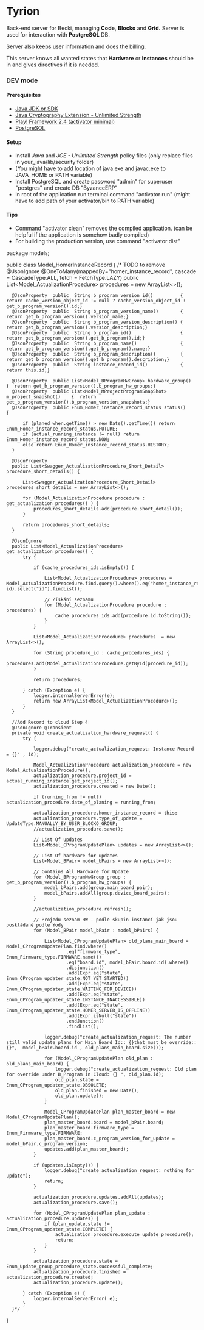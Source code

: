 ﻿
  # Tyrion #
  
  Back-end server for Becki, managing **Code,** **Blocko** and **Grid.** Server is used for interaction with **PostgreSQL** DB.
  
  Server also keeps user information and does the billing.
  
  This server knows all wanted states that **Hardware** or **Instances** should be in and gives directives if it is needed.
  
  ### DEV mode ###
  #### Prerequisites ####
  
  - [Java JDK or SDK](http://www.oracle.com/technetwork/java/javase/downloads/jdk8-downloads-2133151.html)
  - [Java Cryptography Extension - Unlimited Strength](http://www.oracle.com/technetwork/java/javase/downloads/jce8-download-2133166.html) 
  - [Play! Framework 2.4 (activator minimal)](https://playframework.com/documentation/2.4.x/Installing)
  - [PostgreSQL](https://www.postgresql.org/download/)
  
  #### Setup ####
  
  - Install *Java* and *JCE - Unlimited Strength* policy files (only replace files in your_java/lib/security folder)
  - (You might have to add location of java.exe and javac.exe to JAVA_HOME or PATH variable)
  - Install PostgreSQL and create password "admin" for superuser "postgres" and create DB "ByzanceERP"
  - In root of the application run terminal command "activator run" (might have to add path of your activator/bin to PATH variable)
  
  #### Tips ####
  
  - Command "activator clean" removes the compiled application. (can be helpful if the application is somehow badly compiled)
  - For building the production version, use command "activator dist"
  
  
  
  package models;
  
  public class Model_HomerInstanceRecord {
  /* TODO to remove
       @JsonIgnore @OneToMany(mappedBy="homer_instance_record", cascade = CascadeType.ALL, fetch = FetchType.LAZY) public List<Model_ActualizationProcedure> procedures = new ArrayList<>();
  
  
  
      @JsonProperty  public  String b_program_version_id()          {  return cache_version_object_id != null ? cache_version_object_id : get_b_program_version().id;}
      @JsonProperty  public  String b_program_version_name()        {  return get_b_program_version().version_name;}
      @JsonProperty  public  String b_program_version_description() {  return get_b_program_version().version_description;}
      @JsonProperty  public  String b_program_id()                  {  return get_b_program_version().get_b_program().id;}
      @JsonProperty  public  String b_program_name()                {  return get_b_program_version().get_b_program().name;}
      @JsonProperty  public  String b_program_description()         {  return get_b_program_version().get_b_program().description;}
      @JsonProperty  public  String instance_record_id()            {  return this.id;}
  
      @JsonProperty  public List<Model_BProgramHwGroup> hardware_group()               {  return get_b_program_version().b_program_hw_groups;}
      @JsonProperty  public List<Model_MProjectProgramSnapShot> m_project_snapshot()    {  return get_b_program_version().b_program_version_snapshots;}
      @JsonProperty  public Enum_Homer_instance_record_status status()    {
  
          if (planed_when.getTime() > new Date().getTime()) return Enum_Homer_instance_record_status.FUTURE;
          if (actual_running_instance != null) return Enum_Homer_instance_record_status.NOW;
          else return Enum_Homer_instance_record_status.HISTORY;
      }
  
      @JsonProperty
      public List<Swagger_ActualizationProcedure_Short_Detail> procedure_short_details() {
  
          List<Swagger_ActualizationProcedure_Short_Detail> procedures_short_details = new ArrayList<>();
  
          for (Model_ActualizationProcedure procedure : get_actualization_procedures() ) {
              procedures_short_details.add(procedure.short_detail());
          }
  
          return procedures_short_details;
      }
  
      @JsonIgnore
      public List<Model_ActualizationProcedure> get_actualization_procedures() {
          try {
  
              if (cache_procedures_ids.isEmpty()) {
  
                  List<Model_ActualizationProcedure> procedures = Model_ActualizationProcedure.find.query().where().eq("homer_instance_record.id", id).select("id").findList();
  
                  // Získání seznamu
                  for (Model_ActualizationProcedure procedure : procedures) {
                      cache_procedures_ids.add(procedure.id.toString());
                  }
              }
  
              List<Model_ActualizationProcedure> procedures  = new ArrayList<>();
  
              for (String procedure_id : cache_procedures_ids) {
                  procedures.add(Model_ActualizationProcedure.getById(procedure_id));
              }
  
              return procedures;
  
          } catch (Exception e) {
              logger.internalServerError(e);
              return new ArrayList<Model_ActualizationProcedure>();
          }
      }
  
      //Add Record to cloud Step 4
      @JsonIgnore @Transient
      private void create_actualization_hardware_request() {
          try {
  
              logger.debug("create_actualization_request: Instance Record = {}" , id);
  
              Model_ActualizationProcedure actualization_procedure = new Model_ActualizationProcedure();
              actualization_procedure.project_id = actual_running_instance.get_project_id();
              actualization_procedure.created = new Date();
  
              if (running_from != null) actualization_procedure.date_of_planing = running_from;
  
              actualization_procedure.homer_instance_record = this;
              actualization_procedure.type_of_update = UpdateType.MANUALLY_BY_USER_BLOCKO_GROUP;
              //actualization_procedure.save();
  
              // List Of updates
              List<Model_CProgramUpdatePlan> updates = new ArrayList<>();
  
              // List Of hardware for updates
              List<Model_BPair> model_bPairs = new ArrayList<>();
  
              // Contains All Hardware for Update
              for (Model_BProgramHwGroup group : get_b_program_version().b_program_hw_groups) {
                  model_bPairs.add(group.main_board_pair);
                  model_bPairs.addAll(group.device_board_pairs);
              }
  
              //actualization_procedure.refresh();
  
              // Projedu seznam HW - podle skupin instancí jak jsou poskládané podle Yody
              for (Model_BPair model_bPair : model_bPairs) {
  
                  List<Model_CProgramUpdatePlan> old_plans_main_board = Model_CProgramUpdatePlan.find.where()
                          .eq("firmware_type", Enum_Firmware_type.FIRMWARE.name())
                          .eq("board.id", model_bPair.board.id).where()
                          .disjunction()
                          .add(Expr.eq("state", Enum_CProgram_updater_state.NOT_YET_STARTED))
                          .add(Expr.eq("state", Enum_CProgram_updater_state.WAITING_FOR_DEVICE))
                          .add(Expr.eq("state", Enum_CProgram_updater_state.INSTANCE_INACCESSIBLE))
                          .add(Expr.eq("state", Enum_CProgram_updater_state.HOMER_SERVER_IS_OFFLINE))
                          .add(Expr.isNull("state"))
                          .endJunction()
                          .findList();
  
                  logger.debug("create_actualization_request: The number still valid update plans for Main Board Id:: {}that must be override:: {}",  model_bPair.board.id , old_plans_main_board.size());
  
                  for (Model_CProgramUpdatePlan old_plan : old_plans_main_board) {
                      logger.debug("create_actualization_request: Old plan for override under B_Program in Cloud: {} ", old_plan.id);
                      old_plan.state = Enum_CProgram_updater_state.OBSOLETE;
                      old_plan.finished = new Date();
                      old_plan.update();
                  }
  
                  Model_CProgramUpdatePlan plan_master_board = new Model_CProgramUpdatePlan();
                  plan_master_board.board = model_bPair.board;
                  plan_master_board.firmware_type = Enum_Firmware_type.FIRMWARE;
                  plan_master_board.c_program_version_for_update = model_bPair.c_program_version;
                  updates.add(plan_master_board);
              }
  
              if (updates.isEmpty()) {
                  logger.debug("create_actualization_request: nothing for update");
                  return;
              }
  
              actualization_procedure.updates.addAll(updates);
              actualization_procedure.save();
  
              for (Model_CProgramUpdatePlan plan_update : actualization_procedure.updates) {
                  if (plan_update.state != Enum_CProgram_updater_state.COMPLETE) {
                      actualization_procedure.execute_update_procedure();
                      return;
                  }
              }
  
              actualization_procedure.state = Enum_Update_group_procedure_state.successful_complete;
              actualization_procedure.finished = actualization_procedure.created;
              actualization_procedure.update();
  
          } catch (Exception e) {
              logger.internalServerError( e);
          }
      }*/
  }